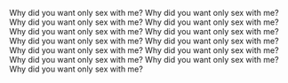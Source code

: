 Why did you want only sex with me?
Why did you want only sex with me?
Why did you want only sex with me?
Why did you want only sex with me?
Why did you want only sex with me?
Why did you want only sex with me?
Why did you want only sex with me?
Why did you want only sex with me?
Why did you want only sex with me?
Why did you want only sex with me?
Why did you want only sex with me?
Why did you want only sex with me?
Why did you want only sex with me?
